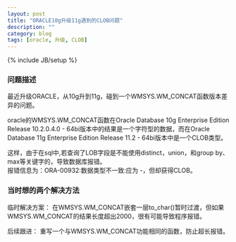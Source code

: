 ```yaml
---
layout: post
title: "ORACLE10g升级11g遇到的CLOB问题"
description: ""
category: blog
tags: [oracle, 升级, CLOB]
---
```

{% include JB/setup %}

### 问题描述
最近升级ORACLE，从10g升到11g，碰到一个WMSYS.WM_CONCAT函数版本差异的问题。

oracle的WMSYS.WM_CONCAT函数在Oracle Database 10g Enterprise Edition Release 10.2.0.4.0 - 64bi版本中的结果是一个字符型的数据，而在Oracle Database 11g Enterprise Edition Release 11.2 - 64bi版本中是一个CLOB类型。

这样，由于在sql中,若查询了LOB字段是不能使用distinct，union，和group by、max等关键字的，导致数据库报错。  
报错信息为：ORA-00932:数据类型不一致:应为 -，但却获得CLOB。


### 当时想的两个解决方法

临时解决方案：
在WMSYS.WM_CONCAT嵌套一层to_char()暂时过渡，但如果WMSYS.WM_CONCAT的结果长度超出2000，很有可能导致程序报错。

后续跟进：
重写一个与WMSYS.WM_CONCAT功能相同的函数，防止超长报错。
